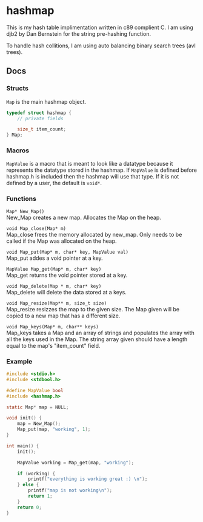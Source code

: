 # hashmap

This is my hash table implimentation written in c89 complient C.
I am using djb2 by Dan Bernstein for the string pre-hashing function.

To handle hash collitions, I am using auto balancing binary search trees (avl trees).

## Docs
### Structs
`Map` is the main hashmap object.
```c
typedef struct hashmap {
	// private fields

	size_t item_count;
} Map;
```

### Macros
`MapValue` is a macro that is meant to look like a datatype because it represents
the datatype stored in the hashmap. If `MapValue` is defined before hashmap.h is
included then the hashmap will use that type. If it is not defined by a user, the
default is `void*`.

### Functions
`Map* New_Map()`<br>
New_Map creates a new map. Allocates the Map on the heap.

`void Map_close(Map* m)`<br>
Map_close frees the memory allocated by new_map. Only needs to be called if the Map was allocated on the heap.

`void Map_put(Map* m, char* key, MapValue val)`<br>
Map_put addes a void pointer at a key.

`MapValue Map_get(Map* m, char* key)`<br>
Map_get returns the void pointer stored at a key.

`void Map_delete(Map * m, char* key)`<br>
Map_delete will delete the data stored at a keys.

`void Map_resize(Map** m, size_t size)`<br>
Map_resize resizzes the map to the given size. The Map given will be copied
to a new map that has a different size.

`void Map_keys(Map* m, char** keys)`<br>
Map_keys takes a Map and an array of strings and populates the array with
all the keys used in the Map.
The string array given should have a length equal to the map's "item_count"
field.

### Example
```c
#include <stdio.h>
#include <stdbool.h>

#define MapValue bool
#include <hashmap.h>

static Map* map = NULL;

void init() {
	map = New_Map();
	Map_put(map, "working", 1);
}

int main() {
	init();

	MapValue working = Map_get(map, "working");

	if (working) {
		printf("everything is working great :) \n");
	} else {
		printf("map is not working\n");
		return 1;
	}
	return 0;
}
```
